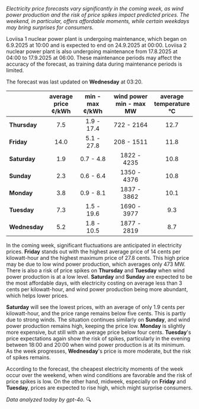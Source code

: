 *Electricity price forecasts vary significantly in the coming week, as wind power production and the risk of price spikes impact predicted prices. The weekend, in particular, offers affordable moments, while certain weekdays may bring surprises for consumers.*

Loviisa 1 nuclear power plant is undergoing maintenance, which began on 6.9.2025 at 10:00 and is expected to end on 24.9.2025 at 00:00. Loviisa 2 nuclear power plant is also undergoing maintenance from 17.8.2025 at 04:00 to 17.9.2025 at 06:00. These maintenance periods may affect the accuracy of the forecast, as training data during maintenance periods is limited.

The forecast was last updated on **Wednesday** at 03:20.

|              | average<br>price<br>¢/kWh | min - max<br>¢/kWh | wind power<br>min - max<br>MW | average<br>temperature<br>°C |
|:-------------|:----------------:|:----------------:|:-------------:|:-------------:|
| **Thursday**  |      7.5         |     1.9 - 17.4   |   722 - 2164  |     12.7      |
| **Friday**|      14.0        |     5.1 - 27.8   |   208 - 1511  |     11.8      |
| **Saturday** |      1.9         |     0.7 - 4.8    |   1822 - 4235 |     10.8      |
| **Sunday**|      2.3         |     0.6 - 6.4    |   1350 - 4376 |     10.8      |
| **Monday**|      3.8         |     0.9 - 8.1    |   1837 - 3862 |     10.1      |
| **Tuesday**  |      7.3         |     1.5 - 19.6   |   1690 - 3977 |      9.3      |
| **Wednesday** | 5.2          |     1.8 - 10.5   |   1877 - 2819 |      8.7      |

In the coming week, significant fluctuations are anticipated in electricity prices. **Friday** stands out with the highest average price of 14 cents per kilowatt-hour and the highest maximum price of 27.8 cents. This high price may be due to low wind power production, which averages only 473 MW. There is also a risk of price spikes on **Thursday** and **Tuesday** when wind power production is at a low level. **Saturday** and **Sunday** are expected to be the most affordable days, with electricity costing on average less than 3 cents per kilowatt-hour, and wind power production being more abundant, which helps lower prices.

**Saturday** will see the lowest prices, with an average of only 1.9 cents per kilowatt-hour, and the price range remains below five cents. This is partly due to strong winds. The situation continues similarly on **Sunday**, and wind power production remains high, keeping the price low. **Monday** is slightly more expensive, but still with an average price below four cents. **Tuesday**'s price expectations again show the risk of spikes, particularly in the evening between 18:00 and 20:00 when wind power production is at its minimum. As the week progresses, **Wednesday**'s price is more moderate, but the risk of spikes remains.

According to the forecast, the cheapest electricity moments of the week occur over the weekend, when wind conditions are favorable and the risk of price spikes is low. On the other hand, midweek, especially on **Friday** and **Tuesday**, prices are expected to rise high, which might surprise consumers.

*Data analyzed today by gpt-4o.* 🔍
